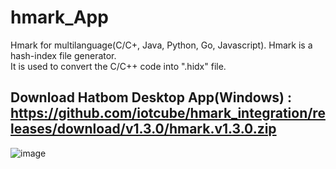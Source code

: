 ﻿# hmark_App
Hmark for multilanguage(C/C+, Java, Python, Go, Javascript). Hmark is a hash-index file generator.<br/>
 It is used to convert the C/C++ code into ".hidx" file.
## Download Hatbom Desktop App(Windows) : https://github.com/iotcube/hmark_integration/releases/download/v1.3.0/hmark.v1.3.0.zip




![image](https://github.com/user-attachments/assets/4e91f1cb-2854-483b-86c6-04d925992090)
